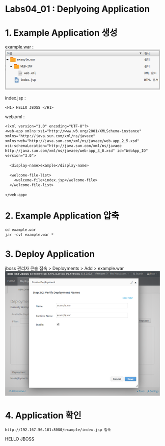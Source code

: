 # Labs04_01 : Deplyoing Application

# 1. Example Application 생성
example.war : <BR/>
![labs04](imgs/labs04_01_01.png) 

index.jsp : 
```
<H1> HELLO JBOSS </H1>
```

web.xml : 
```
<?xml version="1.0" encoding="UTF-8"?>
<web-app xmlns:xsi="http://www.w3.org/2001/XMLSchema-instance" xmlns="http://java.sun.com/xml/ns/javaee" xmlns:web="http://java.sun.com/xml/ns/javaee/web-app_2_5.xsd" xsi:schemaLocation="http://java.sun.com/xml/ns/javaee http://java.sun.com/xml/ns/javaee/web-app_3_0.xsd" id="WebApp_ID" version="3.0">

  <display-name>example</display-name> 
  
  <welcome-file-list>
    <welcome-file>index.jsp</welcome-file>
  </welcome-file-list>

</web-app>
```


# 2. Example Application 압축
```
cd example.war
jar -cvf example.war *
```

# 3. Deploy Application
jboss 관리자 콘솔 접속 > Deployments > Add > example.war <BR/>
![labs04](imgs/labs04_01_02.png) 

# 4. Application 확인
```
http://192.167.56.101:8080/example/index.jsp 접속
```
HELLO JBOSS 
